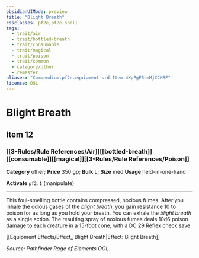 ```yaml
---
obsidianUIMode: preview
title: "Blight Breath"
cssclasses: pf2e,pf2e-spell
tags:
  - trait/air
  - trait/bottled-breath
  - trait/consumable
  - trait/magical
  - trait/poison
  - trait/common
  - category/other
  - remaster
aliases: "Compendium.pf2e.equipment-srd.Item.4XpPgF5smMjCCHRF"
license: OGL
---
```

# Blight Breath
## Item 12
### [[3-Rules/Rule References/Air]][[bottled-breath]][[consumable]][[magical]][[3-Rules/Rule References/Poison]]

**Category** other; 
**Price** 350 gp; 
**Bulk** L; **Size** med
**Usage** held-in-one-hand

**Activate** `pf2:1` (manipulate)

* * *

This foul-smelling bottle contains compressed, noxious fumes. After you inhale the odious gases of the _blight breath_, you gain resistance 10 to poison for as long as you hold your breath. You can exhale the _blight breath_ as a single action. The resulting spray of noxious fumes deals 10d6 poison damage to each creature in a 15-foot cone, with a DC 29 Reflex check save

[[Equipment Effects/Effect_ Blight Breath|Effect: Blight Breath]]

*Source: Pathfinder Rage of Elements*
*OGL*